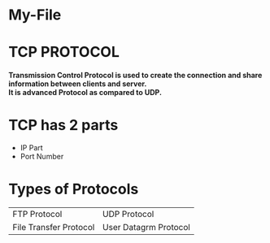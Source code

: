 # My-File
<html>
  <head>
  </head>
  <body>
    <h1> TCP PROTOCOL</h1>
      <body>
      <p><h4> Transmission Control Protocol is used to create the connection and share information between clients and server.</BR>It is advanced Protocol as compared to UDP.</h4> </p>
        <h1> TCP has 2 parts</h1>
        <ul>
        <li>IP Part</li>
      <li>Port Number</li>
      </ul>
      <h1>Types of Protocols</h1>
      <table>
      <tr>
           <td>FTP Protocol</td>
          <td>UDP Protocol</td>
      </tr>
      <tr>
         <td>File Transfer Protocol</td>
          <td>User Datagrm Protocol</td>
      </tr>
     </table>
      </body>
    </html>
                                                                                                                                         
        
